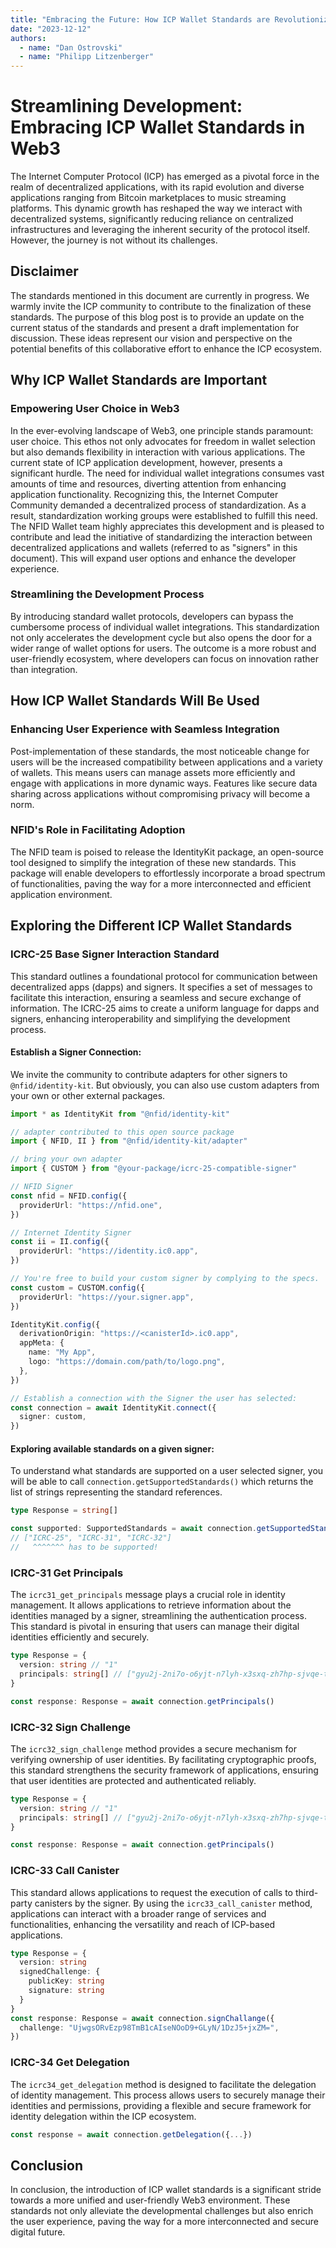```yaml
---
title: "Embracing the Future: How ICP Wallet Standards are Revolutionizing Web3 Applications"
date: "2023-12-12"
authors:
  - name: "Dan Ostrovski"
  - name: "Philipp Litzenberger"
---
```


# Streamlining Development: Embracing ICP Wallet Standards in Web3

The Internet Computer Protocol (ICP) has emerged as a pivotal force in the realm of decentralized
applications, with its rapid evolution and diverse applications ranging from Bitcoin marketplaces to
music streaming platforms. This dynamic growth has reshaped the way we interact with decentralized
systems, significantly reducing reliance on centralized infrastructures and leveraging the inherent
security of the protocol itself. However, the journey is not without its challenges.

## Disclaimer

The standards mentioned in this document are currently in progress. We warmly invite the ICP
community to contribute to the finalization of these standards. The purpose of this blog post is to
provide an update on the current status of the standards and present a draft implementation for
discussion. These ideas represent our vision and perspective on the potential benefits of this
collaborative effort to enhance the ICP ecosystem.

## Why ICP Wallet Standards are Important

### Empowering User Choice in Web3

In the ever-evolving landscape of Web3, one principle stands paramount: user choice. This ethos not
only advocates for freedom in wallet selection but also demands flexibility in interaction with
various applications. The current state of ICP application development, however, presents a
significant hurdle. The need for individual wallet integrations consumes vast amounts of time and
resources, diverting attention from enhancing application functionality. Recognizing this, the
Internet Computer Community demanded a decentralized process of standardization. As a result,
standardization working groups were established to fulfill this need. The NFID Wallet team highly
appreciates this development and is pleased to contribute and lead the initiative of standardizing
the interaction between decentralized applications and wallets (referred to as "signers" in this
document). This will expand user options and enhance the developer experience.

### Streamlining the Development Process

By introducing standard wallet protocols, developers can bypass the cumbersome process of individual
wallet integrations. This standardization not only accelerates the development cycle but also opens
the door for a wider range of wallet options for users. The outcome is a more robust and
user-friendly ecosystem, where developers can focus on innovation rather than integration.

## How ICP Wallet Standards Will Be Used

### Enhancing User Experience with Seamless Integration

Post-implementation of these standards, the most noticeable change for users will be the increased
compatibility between applications and a variety of wallets. This means users can manage assets more
efficiently and engage with applications in more dynamic ways. Features like secure data sharing
across applications without compromising privacy will become a norm.

### NFID's Role in Facilitating Adoption

The NFID team is poised to release the IdentityKit package, an open-source tool designed to simplify
the integration of these new standards. This package will enable developers to effortlessly
incorporate a broad spectrum of functionalities, paving the way for a more interconnected and
efficient application environment.

## Exploring the Different ICP Wallet Standards

### ICRC-25 Base Signer Interaction Standard

This standard outlines a foundational protocol for communication between decentralized apps (dapps)
and signers. It specifies a set of messages to facilitate this interaction, ensuring a seamless and
secure exchange of information. The ICRC-25 aims to create a uniform language for dapps and signers,
enhancing interoperability and simplifying the development process.

#### Establish a Signer Connection:

We invite the community to contribute adapters for other signers to `@nfid/identity-kit`. But
obviously, you can also use custom adapters from your own or other external packages.

```typescript
import * as IdentityKit from "@nfid/identity-kit"

// adapter contributed to this open source package
import { NFID, II } from "@nfid/identity-kit/adapter"

// bring your own adapter
import { CUSTOM } from "@your-package/icrc-25-compatible-signer"

// NFID Signer
const nfid = NFID.config({
  providerUrl: "https://nfid.one",
})

// Internet Identity Signer
const ii = II.config({
  providerUrl: "https://identity.ic0.app",
})

// You're free to build your custom signer by complying to the specs.
const custom = CUSTOM.config({
  providerUrl: "https://your.signer.app",
})

IdentityKit.config({
  derivationOrigin: "https://<canisterId>.ic0.app",
  appMeta: {
    name: "My App",
    logo: "https://domain.com/path/to/logo.png",
  },
})

// Establish a connection with the Signer the user has selected:
const connection = await IdentityKit.connect({
  signer: custom,
})
```

#### Exploring available standards on a given signer:

To understand what standards are supported on a user selected signer, you will be able to call
`connection.getSupportedStandards()` which returns the list of strings representing the standard
references.

```typescript
type Response = string[]

const supported: SupportedStandards = await connection.getSupportedStandards()
// ["ICRC-25", "ICRC-31", "ICRC-32"]
//   ^^^^^^^ has to be supported!
```

### ICRC-31 Get Principals

The `icrc31_get_principals` message plays a crucial role in identity management. It allows
applications to retrieve information about the identities managed by a signer, streamlining the
authentication process. This standard is pivotal in ensuring that users can manage their digital
identities efficiently and securely.

```typescript
type Response = {
  version: string // "1"
  principals: string[] // ["gyu2j-2ni7o-o6yjt-n7lyh-x3sxq-zh7hp-sjvqe-t7oul-4eehb-2gvtt-Jae"]
}

const response: Response = await connection.getPrincipals()
```

### ICRC-32 Sign Challenge

The `icrc32_sign_challenge` method provides a secure mechanism for verifying ownership of user
identities. By facilitating cryptographic proofs, this standard strengthens the security framework
of applications, ensuring that user identities are protected and authenticated reliably.

```typescript
type Response = {
  version: string // "1"
  principals: string[] // ["gyu2j-2ni7o-o6yjt-n7lyh-x3sxq-zh7hp-sjvqe-t7oul-4eehb-2gvtt-Jae"]
}

const response: Response = await connection.getPrincipals()
```

### ICRC-33 Call Canister

This standard allows applications to request the execution of calls to third-party canisters by the
signer. By using the `icrc33_call_canister` method, applications can interact with a broader range
of services and functionalities, enhancing the versatility and reach of ICP-based applications.

```typescript
type Response = {
  version: string
  signedChallenge: {
    publicKey: string
    signature: string
  }
}
const response: Response = await connection.signChallange({
  challenge: "UjwgsORvEzp98TmB1cAIseNOoD9+GLyN/1DzJ5+jxZM=",
})
```

### ICRC-34 Get Delegation

The `icrc34_get_delegation` method is designed to facilitate the delegation of identity management.
This process allows users to securely manage their identities and permissions, providing a flexible
and secure framework for identity delegation within the ICP ecosystem.

```typescript
const response = await connection.getDelegation({...})
```

## Conclusion

In conclusion, the introduction of ICP wallet standards is a significant stride towards a more
unified and user-friendly Web3 environment. These standards not only alleviate the developmental
challenges but also enrich the user experience, paving the way for a more interconnected and secure
digital future.
